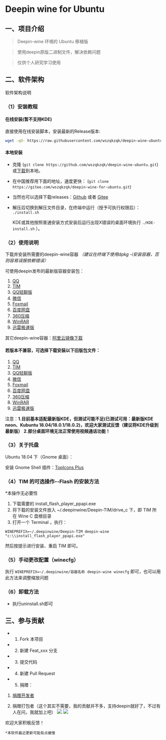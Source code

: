 # Deepin wine for Ubuntu

## 一、项目介绍

> Deepin-wine 环境的 Ubuntu 移植版 

> 使用deepin原版二进制文件，解决依赖问题

> 仅供个人研究学习使用

## 二、软件架构

软件架构说明

### （1）安装教程

#### 在线安装(暂不支持KDE)

直接使用在线安装脚本，安装最新的Release版本:

```bash
wget -qO- https://raw.githubusercontent.com/wszqkzqk/deepin-wine-ubuntu/master/online_install.sh | bash -e
```

#### 本地安装

* 克隆 (`git clone https://github.com/wszqkzqk/deepin-wine-ubuntu.git`) 或[下载](https://github.com/wszqkzqk/deepin-wine-ubuntu/archive/master.zip)到本地。
* 在中国推荐用下面的地址，速度更快： (`git clone https://gitee.com/wszqkzqk/deepin-wine-for-ubuntu.git`) 
* 当然也可以选择下载releases：[Github](https://github.com/wszqkzqk/deepin-wine-ubuntu/releases) 或者
[Gitee](https://gitee.com/wszqkzqk/deepin-wine-for-ubuntu/releases)

* 解压后切换到解压文件目录，在终端中运行（授予可执行权限后）： `./install.sh` 

    KDE或其他按照普通安装方式安装后运行出现X错误的桌面环境执行 `./KDE-install.sh`  ）。



### （2）使用说明

下载并安装所需要的deepin-wine容器 *（建议在终端下使用dpkg -i安装容器，否则容易误报依赖错误）*

可使用deepin发布的最新版容器安装包：

1. [QQ](https://mirrors.aliyun.com/deepin/pool/non-free/d/deepin.com.qq.im/)
2. [TIM](https://mirrors.aliyun.com/deepin/pool/non-free/d/deepin.com.qq.office/)
3. [QQ轻聊版](https://mirrors.aliyun.com/deepin/pool/non-free/d/deepin.com.qq.im.light/)
4. [微信](https://mirrors.aliyun.com/deepin/pool/non-free/d/deepin.com.wechat/)
5. [Foxmail](https://mirrors.aliyun.com/deepin/pool/non-free/d/deepin.com.foxmail/)
6. [百度网盘](https://mirrors.aliyun.com/deepin/pool/non-free/d/deepin.com.baidu.pan/)
7. [360压缩](https://mirrors.aliyun.com/deepin/pool/non-free/d/deepin.cn.360.yasuo/)
8. [WinRAR](https://mirrors.aliyun.com/deepin/pool/non-free/d/deepin.cn.com.winrar/)
9. [迅雷极速版](https://mirrors.aliyun.com/deepin/pool/non-free/d/deepin.com.thunderspeed/)

其它deepin-wine容器：[阿里云镜像下载](https://mirrors.aliyun.com/deepin/pool/non-free/d/)

#### 若版本不兼容，可选择下载安装以下旧版包文件：

1. [QQ](https://gitee.com/wszqkzqk/deepin-wine-containers-for-ubuntu/raw/master/deepin.com.qq.im_8.9.19983deepin23_i386.deb)
2. [TIM](https://gitee.com/wszqkzqk/deepin-wine-containers-for-ubuntu/raw/master/deepin.com.qq.office_2.0.0deepin4_i386.deb)
3. [QQ轻聊版](https://gitee.com/wszqkzqk/deepin-wine-containers-for-ubuntu/raw/master/deepin.com.qq.im.light_7.9.14308deepin8_i386.deb)
4. [微信](https://gitee.com/wszqkzqk/deepin-wine-containers-for-ubuntu/raw/master/deepin.com.wechat_2.6.2.31deepin0_i386.deb)
5. [Foxmail](https://gitee.com/wszqkzqk/deepin-wine-containers-for-ubuntu/raw/master/deepin.com.foxmail_7.2deepin3_i386.deb)
6. [百度网盘](https://gitee.com/wszqkzqk/deepin-wine-containers-for-ubuntu/raw/master/deepin.com.baidu.pan_5.7.3deepin0_i386.deb)
7. [360压缩](https://gitee.com/wszqkzqk/deepin-wine-containers-for-ubuntu/raw/master/deepin.cn.360.yasuo_4.0.0.1060deepin3_i386.deb)
8. [WinRAR](https://gitee.com/wszqkzqk/deepin-wine-containers-for-ubuntu/raw/master/deepin.cn.com.winrar_5.3.0deepin2_i386.deb)
9. [迅雷极速版](https://gitee.com/wszqkzqk/deepin-wine-containers-for-ubuntu/raw/master/deepin.com.thunderspeed_7.10.35.366deepin18_i386.deb)


注意：**1.目前基本适配最新版KDE，但测试可能不足(已测试可用：最新版KDE neon、Kubuntu 18.04/18.0.1/18.0.2)，欢迎大家测试反馈（建议将KDE升级到最新版）**
     **2.部分桌面环境无法正常使用视频通话功能！**

### （3）关于托盘

Ubuntu 18.04 下（Gnome 桌面）：

安装 Gnome Shell 插件：[TopIcons Plus](https://extensions.gnome.org/extension/1031/topicons/)

### （4）TIM 的可选操作--Flash 的安装方法
*本操作无必要性
1. 下载需要的 install_flash_player_ppapi.exe 
2. 将下载的安装文件放入 ~/.deepinwine/Deepin-TIM/drive_c 下，即 TIM 所在 Wine C 盘根目录
3. 打开一个 Terminal ，执行：
```
WINEPREFIX=~/.deepinwine/Deepin-TIM deepin-wine "c:\\install_flash_player_ppapi.exe"
```
然后按提示进行安装、重启 TIM 即可。

### （5）手动更改配置（winecfg）
执行 `WINEPREFIX=~/.deepinwine/容器名称 deepin-wine winecfg` 即可，也可以用此方法来调整缩放问题

### （6）卸载方法

* 执行uninstall.sh即可

## 三、参与贡献

* 1. Fork 本项目
* 2. 新建 Feat_xxx 分支
* 3. 提交代码
* 4. 新建 Pull Request
* 5. 捐赠：
1. [捐赠开发者](https://bbs.deepin.org/forum.php?mod=viewthread&tid=40784&extra=page%3D1)

2. 捐赠打包者（这个其实不需要，我的贡献并不多，支持deepin就好了，不过有人在问，我就加上吧）
![](https://raw.githubusercontent.com/wszqkzqk/deepin-wine-ubuntu/master/donate.jpg)
![](https://raw.githubusercontent.com/wszqkzqk/deepin-wine-ubuntu/master/donate.png)

欢迎大家积极反馈！

    *本软件最近更新可能有点缓慢
